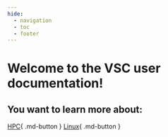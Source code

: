 ```yaml
---
hide:
  - navigation
  - toc
  - footer
---
```



# Welcome to the VSC user documentation! 

## You want to learn more about:

[HPC](HPC/introduction.md){ .md-button }
[Linux](#){ .md-button }
